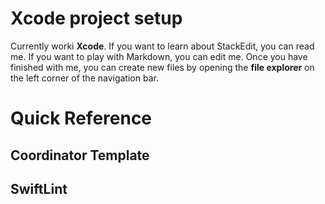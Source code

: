 # Xcode project setup

Currently worki **Xcode**. If you want to learn about StackEdit, you can read me. If you want to play with Markdown, you can edit me. Once you have finished with me, you can create new files by opening the **file explorer** on the left corner of the navigation bar.


# Quick Reference


## Coordinator Template


## SwiftLint
